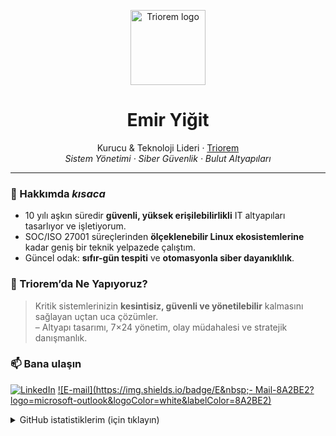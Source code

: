 <!-- ----------  G I T H U B  P R O F I L E  ---------- -->

<p align="center">
  <img src="https://triorem.com/assets/logo.svg" width="120" alt="Triorem logo">
</p>

<h1 align="center">Emir Yiğit</h1>
<p align="center">
  Kurucu & Teknoloji Lideri · <a href="https://triorem.com">Triorem</a><br>
  <em>Sistem Yönetimi · Siber Güvenlik · Bulut Altyapıları</em>
</p>

---

### 🚀 Hakkımda _kısaca_
- 10 yılı aşkın süredir **güvenli, yüksek erişilebilirlikli** IT altyapıları tasarlıyor ve işletiyorum.  
- SOC/ISO 27001 süreçlerinden **ölçeklenebilir Linux ekosistemlerine** kadar geniş bir teknik yelpazede çalıştım.  
- Güncel odak: **sıfır-gün tespiti** ve **otomasyonla siber dayanıklılık**.

### 🏢 Triorem’da Ne Yapıyoruz?
> Kritik sistemlerinizin **kesintisiz, güvenli ve yönetilebilir** kalmasını sağlayan uçtan uca çözümler.  
> – Altyapı tasarımı, 7×24 yönetim, olay müdahalesi ve stratejik danışmanlık.

### 📫 Bana ulaşın
[![LinkedIn](https://img.shields.io/badge/LinkedIn-0077B5?logo=linkedin&logoColor=white)](https://www.linkedin.com/in/emiryigit/)
[![E-mail](https://img.shields.io/badge/E&nbsp;- Mail-8A2BE2?logo=microsoft-outlook&logoColor=white&labelColor=8A2BE2)](mailto:emir.YT@yahoo.com)

<details>
<summary>GitHub istatistiklerim (için tıklayın)</summary><br>

![GitHub stats](https://github-readme-stats.vercel.app/api?username=imYigit&show_icons=true&theme=default&hide_border=true)

</details>

<!-- ----------  /END  ---------- -->